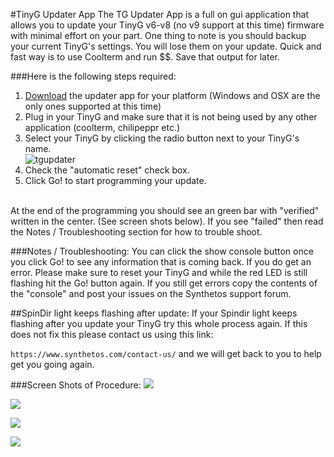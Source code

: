
#TinyG Updater App
The TG Updater App is a full on gui application that allows you to update your TinyG v6-v8 (no v9 support at this time) firmware with minimal effort on your part.  One thing to note is you should backup your current TinyG's settings.  You will lose them on your update.
Quick and fast way is to use Coolterm and run $$.  Save that output for later.

###Here is the following steps required:<br>
1. <a href="https://github.com/synthetos/TinyG-Updater/releases"> Download</a> the updater app for your platform (Windows and OSX are the only ones supported at this time) <br>
2. Plug in your TinyG and make sure that it is not being used by any other application (coolterm, chilipeppr etc.)<br>
3.  Select your TinyG by clicking the radio button next to your TinyG's name.<br>
![tgupdater](https://farm9.staticflickr.com/8640/16627203946_060da01acb_z_d.jpg)<br>
4. Check the "automatic reset" check box.<br>
5. Click Go! to start programming your update.<br>
<br>
At the end of the programming you should see an green bar with "verified" written in the center. (See screen shots below).  If you see "failed" then read the Notes / Troubleshooting section for how to trouble shoot.

###Notes / Troubleshooting:
You can click the show console button once you click Go! to see any information that is coming back.   If you do get an error.  Please make sure to reset your TinyG and while the red LED is still flashing hit the Go! button again.  If you still get errors copy the contents of the "console" and post your issues on the Synthetos support forum.<br>

##SpinDir light keeps flashing after update:
If your Spindir light keeps flashing after you update your TinyG try this whole process again.  If this does not fix this please contact us using this link:

`https://www.synthetos.com/contact-us/` and we will get back to you to help get you going again.



###Screen Shots of Procedure:
![](https://farm9.staticflickr.com/8573/16627272526_fae9957700_z_d.jpg)<br>

![](https://farm9.staticflickr.com/8575/16465632188_958a3b0dd8_z_d.jpg)<br>

![](https://farm9.staticflickr.com/8639/16445841697_a8c78fe8b0_z_d.jpg)<br>

![](https://farm9.staticflickr.com/8603/16627191056_aa4c94367b_z_d.jpg)<br>